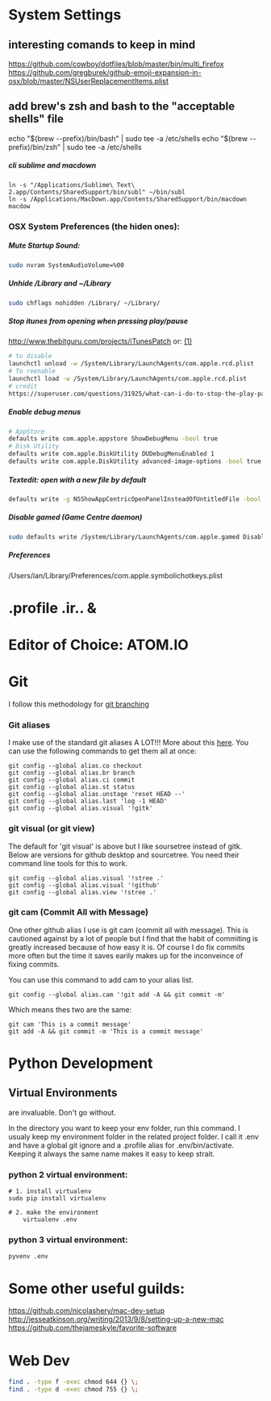 # System Settings

## interesting comands to keep in mind
https://github.com/cowboy/dotfiles/blob/master/bin/multi_firefox
https://github.com/gregburek/github-emoji-expansion-in-osx/blob/master/NSUserReplacementItems.plist

## add brew's zsh and bash to the "acceptable shells" file
echo "$(brew --prefix)/bin/bash" | sudo tee -a /etc/shells
echo "$(brew --prefix)/bin/zsh" | sudo tee -a /etc/shells

##### cli sublime and macdown
	ln -s "/Applications/Sublime\ Text\ 2.app/Contents/SharedSupport/bin/subl" ~/bin/subl
	ln -s /Applications/MacDown.app/Contents/SharedSupport/bin/macdown macdow

### OSX System Preferences (the hiden ones):

##### Mute Startup Sound:

```bash
sudo nvram SystemAudioVolume=%00
```

##### Unhide /Library and ~/Library

```bash
sudo chflags nohidden /Library/ ~/Library/
```

##### Stop itunes from opening when pressing play/pause
http://www.thebitguru.com/projects/iTunesPatch or: [(1)][1]

```bash
# to disable
launchctl unload -w /System/Library/LaunchAgents/com.apple.rcd.plist
# To reenable
launchctl load -w /System/Library/LaunchAgents/com.apple.rcd.plist
# credit
https://superuser.com/questions/31925/what-can-i-do-to-stop-the-play-pause-button-from-opening-itunes/827710
```

##### Enable debug menus
```bash
# AppStore
defaults write com.apple.appstore ShowDebugMenu -bool true
# Disk Utility
defaults write com.apple.DiskUtility DUDebugMenuEnabled 1
defaults write com.apple.DiskUtility advanced-image-options -bool true
```

##### Textedit: open with a new file by default
```bash
defaults write -g NSShowAppCentricOpenPanelInsteadOfUntitledFile -bool false
```

##### Disable gamed (Game Centre daemon)
```bash
sudo defaults write /System/Library/LaunchAgents/com.apple.gamed Disabled -bool true
```

##### Preferences
/Users/ian/Library/Preferences/com.apple.symbolichotkeys.plist




# .profile .ir.. &


# Editor of Choice: ATOM.IO


# Git
I follow this methodology for [git branching](http://nvie.com/posts/a-successful-git-branching-model/)

### Git aliases

I make use of the standard git aliases A LOT!!! More about this [here](https://git-scm.com/book/en/v2/Git-Basics-Git-Aliases). You can use the following commands to get them all at once:

	git config --global alias.co checkout
	git config --global alias.br branch
	git config --global alias.ci commit
	git config --global alias.st status
	git config --global alias.unstage 'reset HEAD --'
	git config --global alias.last 'log -1 HEAD'
	git config --global alias.visual '!gitk'

### git visual (or git view)
The default for 'git visual' is above but I like soursetree instead of gitk. Below are versions for github desktop and sourcetree. You need their command line tools for this to work.

	git config --global alias.visual '!stree .'
	git config --global alias.visual '!github'
	git config --global alias.view '!stree .'

### git cam (Commit All with Message)
One other github alias I use is git cam (commit all with message). This is cautioned against by a lot of people but I find that the habit of commiting is greatly increased because of how easy it is. Of course I do fix commits more often but the time it saves earily makes up for the inconveince of fixing commits.

You can use this command to add cam to your alias list.

	git config --global alias.cam '!git add -A && git commit -m'

Which means thes two are the same:

	git cam 'This is a commit message'
	git add -A && git commit -m 'This is a commit message'


# Python Development

## Virtual Environments
are invaluable. Don't go without.

In the directory you want to keep your env folder, run this command. I usualy keep my environment folder in the related project folder. I call it .env and have a global git ignore and a .profile alias for .env/bin/activate. Keeping it always the same name makes it easy to keep strait.

### python 2 virtual environment:

	# 1. install virtualenv
	sudo pip install virtualenv

	# 2. make the environment
		virtualenv .env

### python 3 virtual environment:

	pyvenv .env


# Some other useful guilds:
https://github.com/nicolashery/mac-dev-setup
http://jesseatkinson.org/writing/2013/9/8/setting-up-a-new-mac
https://github.com/thejameskyle/favorite-software

# Web Dev

```bash
find . -type f -exec chmod 644 {} \;
find . -type d -exec chmod 755 {} \;
```

[1]: http://example.com/  "Optional Title Here"

